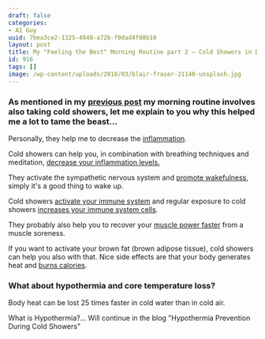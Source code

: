 ```yaml
---
draft: false
categories:
- AI Guy
uuid: 7bea3ce2-1325-4940-a72b-f0dad4f08b10
layout: post
title: My "Feeling the Best" Morning Routine part 2 – Cold Showers in Detail
id: 916
tags: []
image: /wp-content/uploads/2018/03/blair-fraser-21140-unsplash.jpg
---
```


### As mentioned in my [previous post](https://factastichealth.com/my-autoimmune-taming-morning-routine) my morning routine involves also taking cold showers, let me explain to you why this helped me a lot to tame the beast...

Personally, they help me to decrease the [inflammation](https://www.ncbi.nlm.nih.gov/pmc/articles/PMC4034215/).

Cold showers can help you, in combination with breathing techniques and meditation, [decrease your inflammation levels.](https://www.ncbi.nlm.nih.gov/pubmed/22685240)

They activate the sympathetic nervous system and [promote wakefulness](https://www.ncbi.nlm.nih.gov/pmc/articles/PMC4049052/), simply it's a good thing to wake up. 

Cold showers [activate your immune system](https://www.ncbi.nlm.nih.gov/pmc/articles/PMC4034215/) and regular exposure to cold showers [increases your immune system cells](https://www.ncbi.nlm.nih.gov/pubmed/8925815).

They probably also help you to recover your [muscle power faster](https://www.researchgate.net/publication/278022513_Effects_of_cold_water_immersion_and_active_recovery_on_hemodynamics_and_recovery_of_muscle_strength_following_resistance_exercise) from a muscle soreness.

If you want to activate your brown fat (brown adipose tissue), cold showers can help you also with that. Nice side effects are that your body generates heat and [burns calories](https://www.ncbi.nlm.nih.gov/pmc/articles/PMC3266793/).

### What about hypothermia and core temperature loss?

Body heat can be lost 25 times faster in cold water than in cold air.

What is Hypothermia?... Will continue in the blog "Hypothermia Prevention During Cold Showers"  
